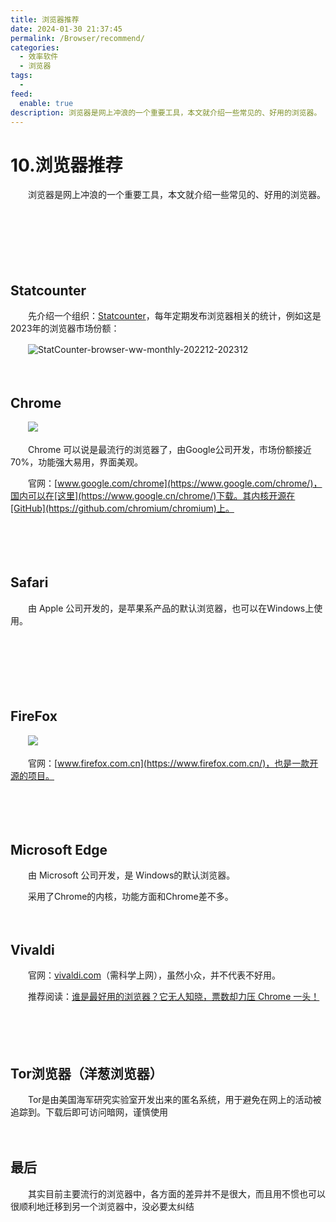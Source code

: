 ```yaml
---
title: 浏览器推荐
date: 2024-01-30 21:37:45
permalink: /Browser/recommend/
categories:
  - 效率软件
  - 浏览器
tags:
  - 
feed:
  enable: true
description: 浏览器是网上冲浪的一个重要工具，本文就介绍一些常见的、好用的浏览器。
---
```

# 10.浏览器推荐

　　浏览器是网上冲浪的一个重要工具，本文就介绍一些常见的、好用的浏览器。
<!-- more -->
　　‍

　　‍

　　‍

## Statcounter

　　先介绍一个组织：[Statcounter](https://gs.statcounter.com/)，每年定期发布浏览器相关的统计，例如这是2023年的浏览器市场份额：

　　​![StatCounter-browser-ww-monthly-202212-202312](https://image.peterjxl.com/blog/StatCounter-browser-ww-monthly-202212-202312-20240130204346-4zmlo2l.png)​

　　‍

## Chrome

　　​![](https://image.peterjxl.com/blog/image-20240130204827-lt0ptn3.png)​

　　Chrome 可以说是最流行的浏览器了，由Google公司开发，市场份额接近70%，功能强大易用，界面美观。

　　官网：[www.google.com/chrome](https://www.google.com/chrome/)，国内可以在[这里](https://www.google.cn/chrome/)下载。其内核开源在[GitHub](https://github.com/chromium/chromium)上。

　　‍

　　‍

## Safari

　　由 Apple 公司开发的，是苹果系产品的默认浏览器，也可以在Windows上使用。

　　‍

　　‍

　　‍

## FireFox

　　​![](https://image.peterjxl.com/blog/image-20240130205151-jty9qkw.png)​

　　官网：[www.firefox.com.cn](https://www.firefox.com.cn/)，也是一款开源的项目。

　　‍

　　‍

## Microsoft Edge

　　由 Microsoft 公司开发，是 Windows的默认浏览器。

　　采用了Chrome的内核，功能方面和Chrome差不多。

　　‍

## Vivaldi

　　官网：[vivaldi.com](https://vivaldi.com/)（需科学上网），虽然小众，并不代表不好用。

　　推荐阅读：[谁是最好用的浏览器？它无人知晓，票数却力压 Chrome 一头！](https://mp.weixin.qq.com/s/o2bklkfEoMR3ZWIys7V7Bw)

　　‍

　　‍

## Tor浏览器（洋葱浏览器）

　　Tor是由美国海军研究实验室开发出来的匿名系统，用于避免在网上的活动被追踪到。下载后即可访问暗网，谨慎使用

　　‍

## 最后

　　其实目前主要流行的浏览器中，各方面的差异并不是很大，而且用不惯也可以很顺利地迁移到另一个浏览器中，没必要太纠结

　　‍
